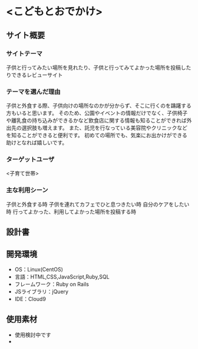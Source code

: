 # <こどもとおでかけ>

## サイト概要
### サイトテーマ
子供と行ってみたい場所を見れたり、子供と行ってみてよかった場所を投稿したりできるレビューサイト

### テーマを選んだ理由
子供と外食する際、子供向けの場所なのかが分からず、そこに行くのを躊躇する方もいると思います。
そのため、公園やイベントの情報だけでなく、子供椅子や離乳食の持ち込みができるかなど飲食店に関する情報も知ることができれば外出先の選択肢も増えます。
また、託児を行なっている美容院やクリニックなどを知ることができると便利です。
初めての場所でも、気楽にお出かけができる助けとなれば嬉しいです。

### ターゲットユーザ
<子育て世帯>

### 主な利用シーン
子供と外食する時
子供を連れてカフェでひと息つきたい時
自分のケアをしたい時
行ってよかった、利用してよかった場所を投稿する時

## 設計書

## 開発環境
- OS：Linux(CentOS)
- 言語：HTML,CSS,JavaScript,Ruby,SQL
- フレームワーク：Ruby on Rails
- JSライブラリ：jQuery
- IDE：Cloud9

## 使用素材
- 使用検討中です
-
